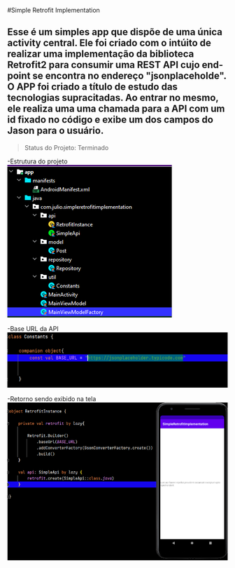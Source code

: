 #Simple Retrofit Implementation

## Esse é um simples app que dispõe de uma única activity central. Ele foi criado com o intúito de realizar uma implementação da biblioteca Retrofit2 para consumir uma REST API cujo end-point se encontra no endereço "jsonplaceholde". O APP foi criado a título de estudo das tecnologias supracitadas. Ao entrar no mesmo, ele realiza uma uma chamada para a API com um id fixado no código e exibe um dos campos do Jason para o usuário.


> Status do Projeto: Terminado

-Estrutura do projeto
<br/>
<img src='https://github.com/Julio1901/myProjectsImages/blob/master/SimpleretroFitImplementation/01code.PNG'>

-Base URL da API
<br/>
<img src='https://github.com/Julio1901/myProjectsImages/blob/master/SimpleretroFitImplementation/02code.PNG'>

-Retorno sendo exibido na tela
<br/>
<img src='https://github.com/Julio1901/myProjectsImages/blob/master/SimpleretroFitImplementation/03APPInterface.PNG'>


